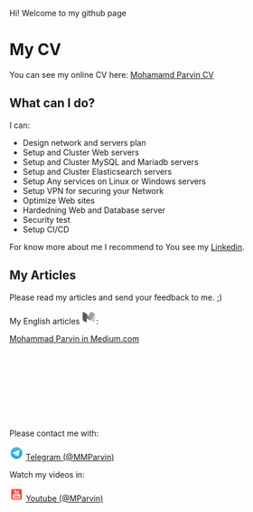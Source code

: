 
Hi! Welcome to my github page


# My CV

You can see my online CV here:
[Mohamamd Parvin CV](https://www.irantalent.com/candidate/cv/502927/show)

## What can I do?

I can:
- Design network and servers plan 
- Setup and Cluster Web servers
- Setup and Cluster MySQL and Mariadb servers
- Setup and Cluster Elasticsearch servers
- Setup Any services on Linux or Windows servers
- Setup VPN for securing your Network
- Optimize Web sites
- Hardedning Web and Database server
- Security test
- Setup CI/CD 



For know more about me I recommend to You see my [Linkedin](https://www.linkedin.com/in/mparvin/).

## My Articles

Please read my articles and send your feedback to me. ;)

My English articles ![Mohammad Parvin Medium](https://raw.githubusercontent.com/MParvin/MParvin/master/assets/img/socials/medium.png):

[Mohammad Parvin in Medium.com](https://medium.com/@MMParvin)


Please contact me with:
![ME @ MParvin.ME](mailto:me@mparvin.me)

![My Telegram](https://raw.githubusercontent.com/MParvin/MParvin/master/assets/img/socials/telegram.png)
[Telegram (@MMParvin)](https://t.me/mmparvin)

Watch my videos in:

![Mohammad parvin youtube](https://raw.githubusercontent.com/MParvin/MParvin/master/assets/img/socials/youtube.png)
[Youtube (@MParvin)](https://youtube.com/mparvin)
